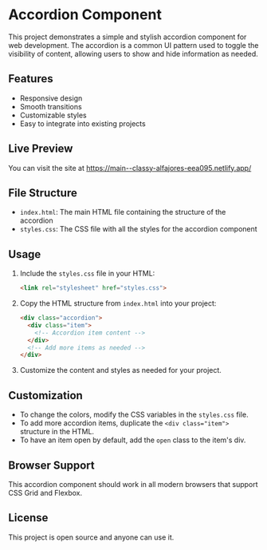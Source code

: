 # Accordion Component

This project demonstrates a simple and stylish accordion component for web development. The accordion is a common UI pattern used to toggle the visibility of content, allowing users to show and hide information as needed.

## Features

- Responsive design
- Smooth transitions
- Customizable styles
- Easy to integrate into existing projects

## Live Preview

You can visit the site at https://main--classy-alfajores-eea095.netlify.app/

## File Structure

- `index.html`: The main HTML file containing the structure of the accordion
- `styles.css`: The CSS file with all the styles for the accordion component

## Usage

1. Include the `styles.css` file in your HTML:
   ```html
   <link rel="stylesheet" href="styles.css">
   ```

2. Copy the HTML structure from `index.html` into your project:
   ```html
   <div class="accordion">
     <div class="item">
       <!-- Accordion item content -->
     </div>
     <!-- Add more items as needed -->
   </div>
   ```

3. Customize the content and styles as needed for your project.

## Customization

- To change the colors, modify the CSS variables in the `styles.css` file.
- To add more accordion items, duplicate the `<div class="item">` structure in the HTML.
- To have an item open by default, add the `open` class to the item's div.

## Browser Support

This accordion component should work in all modern browsers that support CSS Grid and Flexbox.

## License

This project is open source and anyone can use it.